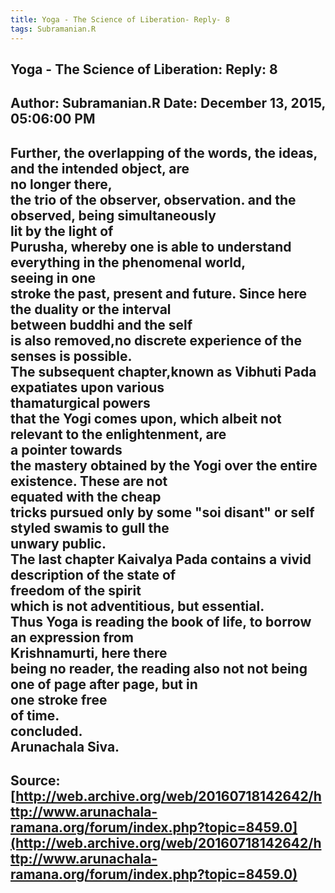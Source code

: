 ```yaml
--- 
title: Yoga - The Science of Liberation- Reply- 8   
tags: Subramanian.R  
---  
```

##  Yoga - The Science of Liberation: Reply: 8  
Author: Subramanian.R       Date: December 13, 2015, 05:06:00 PM  
---  
Further, the overlapping of the words, the ideas, and the intended object, are  
no longer there,   
the trio of the observer, observation. and the observed, being simultaneously  
lit by the light of   
Purusha, whereby one is able to understand everything in the phenomenal world,  
seeing in one   
stroke the past, present and future. Since here the duality or the interval  
between buddhi and the self   
is also removed,no discrete experience of the senses is possible.   
The subsequent chapter,known as Vibhuti Pada expatiates upon various  
thamaturgical powers   
that the Yogi comes upon, which albeit not relevant to the enlightenment, are  
a pointer towards   
the mastery obtained by the Yogi over the entire existence. These are not  
equated with the cheap   
tricks pursued only by some "soi disant" or self styled swamis to gull the  
unwary public.   
The last chapter Kaivalya Pada contains a vivid description of the state of  
freedom of the spirit   
which is not adventitious, but essential.   
Thus Yoga is reading the book of life, to borrow an expression from  
Krishnamurti, here there   
being no reader, the reading also not not being one of page after page, but in  
one stroke free   
of time.   
concluded.   
Arunachala Siva.
 ---  
Source:[http://web.archive.org/web/20160718142642/http://www.arunachala-ramana.org/forum/index.php?topic=8459.0](http://web.archive.org/web/20160718142642/http://www.arunachala-ramana.org/forum/index.php?topic=8459.0)   
---  

